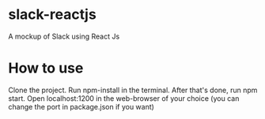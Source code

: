 # slack-reactjs
A mockup of Slack using React Js

# How to use
Clone the project.
Run npm-install in the terminal.
After that's done, run npm start.
Open localhost:1200 in the web-browser of your choice (you can change the port in package.json if you want)
